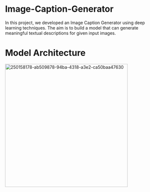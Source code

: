 # Image-Caption-Generator
In this project, we developed an Image Caption Generator using deep learning techniques. The aim is to build a model that can generate meaningful textual descriptions for given input images.
# Model Architecture
<img width="401" alt="250158178-ab509878-94ba-4318-a3e2-ca50baa47630" src="https://github.com/anshulrathodia/Image-Caption-Generator/assets/155772558/516af9bd-bcfb-4556-b4b3-b4d5c28411ce">
